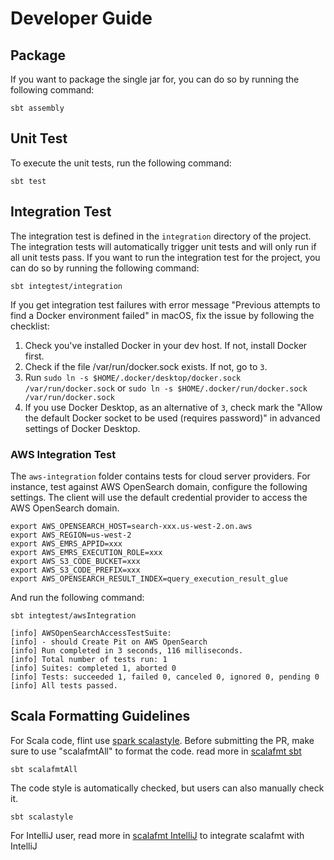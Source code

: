 # Developer Guide

## Package
If you want to package the single jar for, you can do so by running the following command:
```
sbt assembly
```

## Unit Test
To execute the unit tests, run the following command:
```
sbt test
```

## Integration Test
The integration test is defined in the `integration` directory of the project. The integration tests will automatically trigger unit tests and will only run if all unit tests pass. If you want to run the integration test for the project, you can do so by running the following command:
```
sbt integtest/integration
```
If you get integration test failures with error message "Previous attempts to find a Docker environment failed" in macOS, fix the issue by following the checklist:
1. Check you've installed Docker in your dev host. If not, install Docker first.
2. Check if the file /var/run/docker.sock exists. If not, go to `3`.
3. Run `sudo ln -s $HOME/.docker/desktop/docker.sock /var/run/docker.sock` or `sudo ln -s $HOME/.docker/run/docker.sock /var/run/docker.sock`
4. If you use Docker Desktop, as an alternative of `3`, check mark the "Allow the default Docker socket to be used (requires password)" in advanced settings of Docker Desktop.

### AWS Integration Test
The `aws-integration` folder contains tests for cloud server providers. For instance, test against AWS OpenSearch domain, configure the following settings. The client will use the default credential provider to access the AWS OpenSearch domain.
```
export AWS_OPENSEARCH_HOST=search-xxx.us-west-2.on.aws
export AWS_REGION=us-west-2
export AWS_EMRS_APPID=xxx
export AWS_EMRS_EXECUTION_ROLE=xxx
export AWS_S3_CODE_BUCKET=xxx
export AWS_S3_CODE_PREFIX=xxx
export AWS_OPENSEARCH_RESULT_INDEX=query_execution_result_glue
```
And run the following command:
```
sbt integtest/awsIntegration

[info] AWSOpenSearchAccessTestSuite:
[info] - should Create Pit on AWS OpenSearch
[info] Run completed in 3 seconds, 116 milliseconds.
[info] Total number of tests run: 1
[info] Suites: completed 1, aborted 0
[info] Tests: succeeded 1, failed 0, canceled 0, ignored 0, pending 0
[info] All tests passed.
```

## Scala Formatting Guidelines

For Scala code, flint use [spark scalastyle](https://github.com/apache/spark/blob/master/scalastyle-config.xml). Before submitting the PR, 
make sure to use "scalafmtAll" to format the code. read more in [scalafmt sbt](https://scalameta.org/scalafmt/docs/installation.html#sbt)
```
sbt scalafmtAll
```
The code style is automatically checked, but users can also manually check it.
```
sbt scalastyle
```
For IntelliJ user, read more in [scalafmt IntelliJ](https://scalameta.org/scalafmt/docs/installation.html#intellij) to integrate 
scalafmt with IntelliJ

